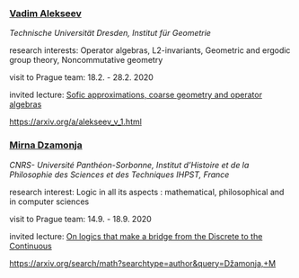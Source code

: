 <style>
</style>

<div class="info">

<div>

### [Vadim Alekseev](http://v-alekseev.org/)

*Technische Universität Dresden, Institut für Geometrie*

research interests: Operator algebras, L2-invariants, Geometric and
ergodic group theory, Noncommutative geometry

visit to Prague team: 18.2. - 28.2. 2020 

invited lecture: [Sofic approximations, coarse geometry and operator algebras](https://calendar.math.cas.cz/content/sofic-approximations-coarse-geometry-and-operator-algebras)

<https://arxiv.org/a/alekseev_v_1.html>
</div>

<div>

### [Mirna Dzamonja](https://www.logiqueconsult.eu)

*CNRS- Université Panthéon-Sorbonne, Institut d’Histoire et de la Philosophie des Sciences et des Techniques IHPST, France*


research interest: Logic in all its aspects : mathematical, philosophical and in computer sciences

visit to Prague team: 14.9. - 18.9. 2020

invited lecture: [On logics that make a bridge from the Discrete to the Continuous](https://calendar.math.cas.cz/content/logics-make-bridge-discrete-continuous)

<https://arxiv.org/search/math?searchtype=author&query=Džamonja,+M>
</div>

</div>
